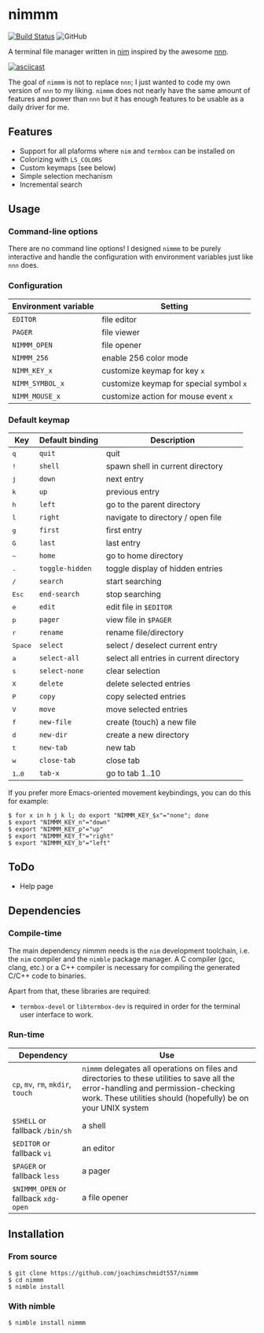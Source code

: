 # nimmm

[![Build Status](https://travis-ci.org/joachimschmidt557/nimmm.svg?branch=master)](https://travis-ci.org/joachimschmidt557/nimmm)
![GitHub](https://img.shields.io/github/license/joachimschmidt557/nimmm.svg)

A terminal file manager written in [nim](https://nim-lang.org/)
inspired by the awesome [nnn](https://github.com/jarun/nnn). 

[![asciicast](https://asciinema.org/a/aEEz3wkiAvjx2vlBZbQqxOga3.svg)](https://asciinema.org/a/aEEz3wkiAvjx2vlBZbQqxOga3)

The goal of `nimmm` is not to replace `nnn`; I just wanted to code my own
version of `nnn` to my liking. `nimmm` does not nearly have the same amount of
features and power than `nnn` but it has enough features to be usable as a daily
driver for me.

## Features

* Support for all plaforms where `nim` and `termbox` can be installed on
* Colorizing with `LS_COLORS`
* Custom keymaps (see below)
* Simple selection mechanism
* Incremental search

## Usage

### Command-line options

There are no command line options! I designed `nimmm` to be purely interactive
and handle the configuration with environment variables just like `nnn` does.

### Configuration

| Environment variable | Setting |
| --- | --- |
| `EDITOR` | file editor |
| `PAGER` | file viewer |
| `NIMMM_OPEN` | file opener |
| `NIMMM_256` | enable 256 color mode |
| `NIMM_KEY_x` | customize keymap for key `x` |
| `NIMM_SYMBOL_x` | customize keymap for special symbol `x` |
| `NIMM_MOUSE_x` | customize action for mouse event `x` |

### Default keymap

| Key | Default binding | Description |
| --- | --- | --- |
| <kbd>q</kbd> | `quit` | quit |
| <kbd>!</kbd> | `shell` | spawn shell in current directory |
| <kbd>j</kbd> | `down` | next entry |
| <kbd>k</kbd> | `up` | previous entry |
| <kbd>h</kbd> | `left` | go to the parent directory |
| <kbd>l</kbd> | `right` | navigate to directory / open file |
| <kbd>g</kbd> | `first` | first entry |
| <kbd>G</kbd> | `last` | last entry |
| <kbd>~</kbd> | `home` | go to home directory |
| <kbd>.</kbd> | `toggle-hidden` | toggle display of hidden entries |
| <kbd>/</kbd> | `search` | start searching |
| <kbd>Esc</kbd> | `end-search` | stop searching |
| <kbd>e</kbd> | `edit` | edit file in `$EDITOR` |
| <kbd>p</kbd> | `pager` | view file in `$PAGER` |
| <kbd>r</kbd> | `rename` | rename file/directory |
| <kbd>Space</kbd> | `select` | select / deselect current entry |
| <kbd>a</kbd> | `select-all` | select all entries in current directory |
| <kbd>s</kbd> | `select-none` | clear selection |
| <kbd>X</kbd> | `delete` | delete selected entries |
| <kbd>P</kbd> | `copy` | copy selected entries |
| <kbd>V</kbd> | `move` | move selected entries |
| <kbd>f</kbd> | `new-file` | create (touch) a new file |
| <kbd>d</kbd> | `new-dir` | create a new directory |
| <kbd>t</kbd> | `new-tab` | new tab |
| <kbd>w</kbd> | `close-tab` | close tab |
| <kbd>1</kbd>..<kbd>0</kbd> | `tab-x` | go to tab 1..10 |

If you prefer more Emacs-oriented movement keybindings, you can do this for
example:

``` shell
$ for x in h j k l; do export "NIMMM_KEY_$x"="none"; done
$ export "NIMMM_KEY_n"="down"
$ export "NIMMM_KEY_p"="up"
$ export "NIMMM_KEY_f"="right"
$ export "NIMMM_KEY_b"="left"
```

## ToDo

* Help page

## Dependencies

### Compile-time

The main dependency nimmm needs is the `nim` development toolchain, i.e. the
`nim` compiler and the `nimble` package manager. A C compiler (gcc, clang, etc.)
or a C++ compiler is necessary for compiling the generated C/C++ code to
binaries.

Apart from that, these libraries are required:

* `termbox-devel` or `libtermbox-dev` is required in order
for the terminal user interface to work.

### Run-time

| Dependency | Use |
| --- | --- |
| `cp`, `mv`, `rm`, `mkdir`, `touch` | `nimmm` delegates all operations on files and directories to these utilities to save all the error-handling and permission-checking work. These utilities should (hopefully) be on your UNIX system |
| `$SHELL` or fallback `/bin/sh` | a shell |
| `$EDITOR` or fallback `vi` | an editor |
| `$PAGER` or fallback `less` | a pager |
| `$NIMMM_OPEN` or fallback `xdg-open` | a file opener |

## Installation

### From source

```shell
$ git clone https://github.com/joachimschmidt557/nimmm
$ cd nimmm
$ nimble install
```

### With nimble

```shell
$ nimble install nimmm
```
